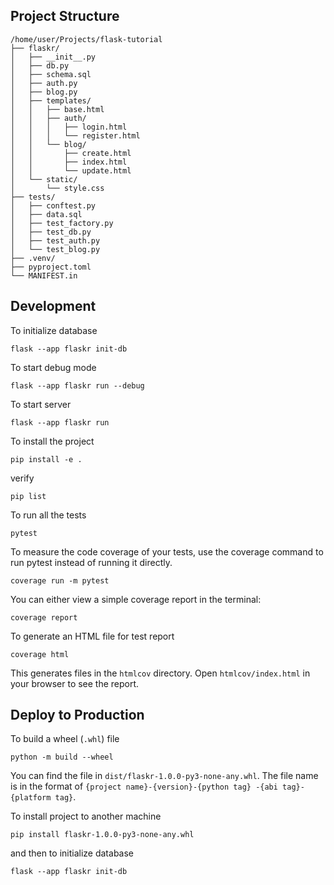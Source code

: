 ## Project Structure
```aiignore
/home/user/Projects/flask-tutorial
├── flaskr/
│   ├── __init__.py
│   ├── db.py
│   ├── schema.sql
│   ├── auth.py
│   ├── blog.py
│   ├── templates/
│   │   ├── base.html
│   │   ├── auth/
│   │   │   ├── login.html
│   │   │   └── register.html
│   │   └── blog/
│   │       ├── create.html
│   │       ├── index.html
│   │       └── update.html
│   └── static/
│       └── style.css
├── tests/
│   ├── conftest.py
│   ├── data.sql
│   ├── test_factory.py
│   ├── test_db.py
│   ├── test_auth.py
│   └── test_blog.py
├── .venv/
├── pyproject.toml
└── MANIFEST.in
```

## Development
To initialize database
```aiignore
flask --app flaskr init-db
```

To start debug mode
```aiignore
flask --app flaskr run --debug
```

To start server
```aiignore
flask --app flaskr run
```

To install the project
```aiignore
pip install -e .
```
verify
```aiignore
pip list
```

To run all the tests
```aiignore
pytest
```

To measure the code coverage of your tests, use the coverage command to run pytest instead of running it directly.
```aiignore
coverage run -m pytest
```
You can either view a simple coverage report in the terminal:
```aiignore
coverage report
```
To generate an HTML file for test report
```aiignore
coverage html
```
This generates files in the `htmlcov` directory. Open `htmlcov/index.html` in your browser to see the report.

## Deploy to Production
To build a wheel (`.whl`) file
```aiignore
python -m build --wheel
```
You can find the file in `dist/flaskr-1.0.0-py3-none-any.whl`. The file name is in the format of `{project name}-{version}-{python tag} -{abi tag}-{platform tag}`.

To install project to another machine
```aiignore
pip install flaskr-1.0.0-py3-none-any.whl
```

and then to initialize database
```aiignore
flask --app flaskr init-db
```